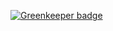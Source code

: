 
[![Greenkeeper badge](https://badges.greenkeeper.io/Naturalclar/babel-plugin-expo-vector-icon-storybook.svg)](https://greenkeeper.io/)

